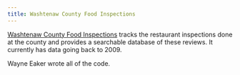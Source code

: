 ```yaml
---
title: Washtenaw County Food Inspections
---
```

[Washtenaw County Food Inspections] tracks the restaurant
inspections done at the county and provides a searchable
database of these reviews. It currently has data going
back to 2009.

Wayne Eaker wrote all of the code.

[Washtenaw County Food Inspections]:https://food-inspections.annarbortelegraph.com/

